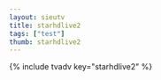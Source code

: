 ```yaml
--- 
layout: sieutv
title: starhdlive2
tags: ["test"]
thumb: starhdlive2
---
```

{% include tvadv key="starhdlive2" %}
